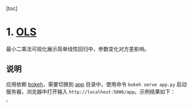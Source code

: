 [toc]

# 1. [OLS](./OLS)

最小二乘法可视化展示简单线性回归中，参数变化对方差影响。

## 说明
应用依赖 [bokeh](https://docs.bokeh.org/en/latest/index.html)，需要切换到 [app](./OLS) 目录中，使用命令 `bokeh serve app.py` 启动服务器，浏览器中打开输入 `http://localhost:5006/app`。示例结果如下：

<img src="https://tva1.sinaimg.cn/large/007S8ZIlly1gikctefvb8j31520nbgnc.jpg" style="zoom:33%;" />